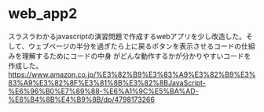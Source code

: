 # web_app2
スラスラわかるjavascriptの演習問題で作成するwebアプリを少し改造した。そして、ウェブページの半分を過ぎたら上に戻るボタンを表示させるコードの仕組みを理解するためにコードの中身
がどんな動作するかが分かりやすいコードを作成した。
https://www.amazon.co.jp/%E3%82%B9%E3%83%A9%E3%82%B9%E3%83%A9%E3%82%8F%E3%81%8B%E3%82%8BJavaScript-%E6%96%B0%E7%89%88-%E6%A1%9C%E5%BA%AD-%E6%B4%8B%E4%B9%8B/dp/4798173266
